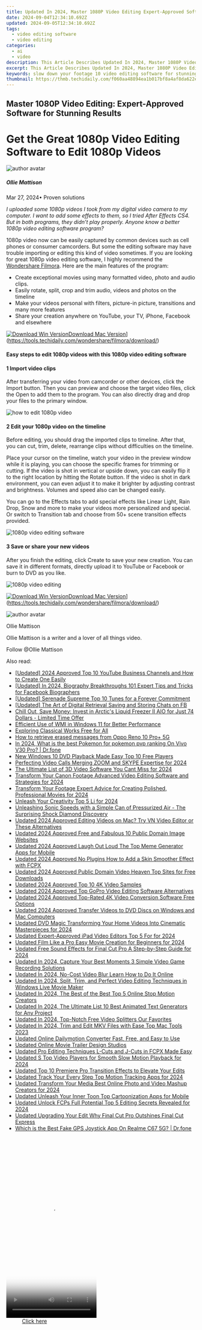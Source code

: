 ```yaml
---
title: Updated In 2024, Master 1080P Video Editing Expert-Approved Software for Stunning Results
date: 2024-09-04T12:34:10.692Z
updated: 2024-09-05T12:34:10.692Z
tags: 
  - video editing software
  - video editing
categories: 
  - ai
  - video
description: This Article Describes Updated In 2024, Master 1080P Video Editing Expert-Approved Software for Stunning Results
excerpt: This Article Describes Updated In 2024, Master 1080P Video Editing Expert-Approved Software for Stunning Results
keywords: slow down your footage 10 video editing software for stunning results,expert approved mts video editing software,best zero cost video editing software for gamers 2024 update,master 1080p video editing expert approved software for stunning results,easy video cutting and joining software for starters 2023 update,elevate your storytelling expert approved 1080p video editing solutions,master 1080p video editing expert approved software
thumbnail: https://thmb.techidaily.com/f060aa48894ea1b017bf8a4af8da622e4076e35a663f40c627d05eef8a39852a.png
---
```


## Master 1080P Video Editing: Expert-Approved Software for Stunning Results

# Get the Great 1080p Video Editing Software to Edit 1080p Videos

![author avatar](https://images.wondershare.com/filmora/article-images/ollie-mattison.jpg)

##### Ollie Mattison

 Mar 27, 2024• Proven solutions

_I uploaded some 1080p videos I took from my digital video camera to my computer. I want to add some effects to them, so I tried  After Effects CS4\. But in both programs, they didn’t play properly. Anyone know a better 1080p video editing software program?_

1080p video now can be easily captured by common devices such as cell phones or consumer camcorders. But some the editing software may have trouble importing or editing this kind of video sometimes. If you are looking for great 1080p video editing software, I highly recommend the [Wondershare Filmora](https://tools.techidaily.com/wondershare/filmora/download/). Here are the main features of the program:

* Create exceptional movies using many formatted video, photo and audio clips.
* Easily rotate, split, crop and trim audio, videos and photos on the timeline
* Make your videos personal with filters, picture-in picture, transitions and many more features
* Share your creation anywhere on YouTube, your TV, iPhone, Facebook and elsewhere

[![Download Win Version](https://images.wondershare.com/filmora/guide/download-btn-win.jpg)](https://tools.techidaily.com/wondershare/filmora/download/)[Download Mac Version](https://images.wondershare.com/filmora/guide/download-btn-mac.jpg)](https://tools.techidaily.com/wondershare/filmora/download/)

#### Easy steps to edit 1080p videos with this 1080p video editing software

#### 1 Import video clips

After transferring your video from camcorder or other devices, click the Import button. Then you can preview and choose the target video files, click the Open to add them to the program. You can also directly drag and drop your files to the primary window.

![how to edit 1080p video](https://images.wondershare.com/images/multimedia/video-editor/video-editor-main-interface.jpg)

#### 2 Edit your 1080p video on the timeline

Before editing, you should drag the imported clips to timeline. After that, you can cut, trim, delete, rearrange clips without difficulties on the timeline.

Place your cursor on the timeline, watch your video in the preview window while it is playing, you can choose the specific frames for trimming or cutting. If the video is shot in vertical or upside down, you can easily flip it to the right location by hitting the Rotate button. If the video is shot in dark environment, you can even adjust it to make it brighter by adjusting contrast and brightness. Volumes and speed also can be changed easily.

You can go to the Effects tabs to add special effects like Linear Light, Rain Drop, Snow and more to make your videos more personalized and special. Or switch to Transition tab and choose from 50+ scene transition effects provided.

![1080p video editing software](https://images.wondershare.com/images/multimedia/video-editor/video-editor-title-effect-intro.jpg)

#### 3 Save or share your new videos

After you finish the editing, click Create to save your new creation. You can save it in different formats, directly upload it to YouTube or Facebook or burn to DVD as you like.

![1080p video editing](https://images.wondershare.com/images/multimedia/video-editor/video-editor-output.jpg)

[![Download Win Version](https://images.wondershare.com/filmora/guide/download-btn-win.jpg)](https://tools.techidaily.com/wondershare/filmora/download/)[Download Mac Version](https://images.wondershare.com/filmora/guide/download-btn-mac.jpg)](https://tools.techidaily.com/wondershare/filmora/download/)

![author avatar](https://images.wondershare.com/filmora/article-images/ollie-mattison.jpg)

Ollie Mattison

Ollie Mattison is a writer and a lover of all things video.

Follow @Ollie Mattison

<span class="atpl-alsoreadstyle">Also read:</span>
<div><ul>
<li><a href="https://youtube-webster.techidaily.com/ed-2024-approved-top-10-youtube-business-channels-and-how-to-create-one-easily/"><u>[Updated] 2024 Approved  Top 10 YouTube Business Channels and How to Create One Easily</u></a></li>
<li><a href="https://facebook-video-files.techidaily.com/updated-in-2024-biography-breakthroughs-101-expert-tips-and-tricks-for-facebook-biographers/"><u>[Updated] In 2024, Biography Breakthroughs  101 Expert Tips and Tricks for Facebook Biographers</u></a></li>
<li><a href="https://extra-guidance.techidaily.com/updated-serenade-supreme-top-10-tunes-for-a-forever-commitment/"><u>[Updated] Serenade Supreme  Top 10 Tunes for a Forever Commitment</u></a></li>
<li><a href="https://facebook-videos.techidaily.com/updated-the-art-of-digital-retrieval-saving-and-storing-chats-on-fb/"><u>[Updated] The Art of Digital Retrieval  Saving and Storing Chats on FB</u></a></li>
<li><a href="https://hardware-tips.techidaily.com/chill-out-save-money-invest-in-arctics-liquid-freezer-ii-aio-for-just-74-dollars-limited-time-offer/"><u>Chill Out, Save Money: Invest in Arctic's Liquid Freezer II AIO for Just 74 Dollars - Limited Time Offer</u></a></li>
<li><a href="https://common-error.techidaily.com/efficient-use-of-wmi-in-windows-11-for-better-performance/"><u>Efficient Use of WMI in Windows 11 for Better Performance</u></a></li>
<li><a href="https://extra-tips.techidaily.com/exploring-classical-works-free-for-all/"><u>Exploring Classical Works  Free for All</u></a></li>
<li><a href="https://blog-min.techidaily.com/how-to-retrieve-erased-messages-from-oppo-reno-10-proplus-5g-by-fonelab-android-recover-messages/"><u>How to retrieve erased messages from Oppo Reno 10 Pro+ 5G</u></a></li>
<li><a href="https://change-location.techidaily.com/in-2024-what-is-the-best-pokemon-for-pokemon-pvp-ranking-on-vivo-v30-pro-drfone-by-drfone-virtual-android/"><u>In 2024, What is the best Pokemon for pokemon pvp ranking On Vivo V30 Pro? | Dr.fone</u></a></li>
<li><a href="https://ai-video-apps.techidaily.com/new-windows-10-dvd-playback-made-easy-top-10-free-players/"><u>New Windows 10 DVD Playback Made Easy Top 10 Free Players</u></a></li>
<li><a href="https://extra-skills.techidaily.com/perfecting-video-calls-merging-zoom-and-skype-expertise-for-2024/"><u>Perfecting Video Calls  Merging ZOOM and SKYPE Expertise for 2024</u></a></li>
<li><a href="https://ai-video-apps.techidaily.com/the-ultimate-list-of-3d-video-software-you-cant-miss-for-2024/"><u>The Ultimate List of 3D Video Software You Cant Miss for 2024</u></a></li>
<li><a href="https://ai-video-apps.techidaily.com/transform-your-canon-footage-advanced-video-editing-software-and-strategies-for-2024/"><u>Transform Your Canon Footage Advanced Video Editing Software and Strategies for 2024</u></a></li>
<li><a href="https://ai-video-apps.techidaily.com/transform-your-footage-expert-advice-for-creating-polished-professional-movies-for-2024/"><u>Transform Your Footage Expert Advice for Creating Polished, Professional Movies for 2024</u></a></li>
<li><a href="https://ai-video-apps.techidaily.com/unleash-your-creativity-top-5-li-for-2024/"><u>Unleash Your Creativity Top 5 Li for 2024</u></a></li>
<li><a href="https://ai-video-apps.techidaily.com/unleashing-sonic-speeds-with-a-simple-can-of-pressurized-air-the-surprising-shock-diamond-discovery/"><u>Unleashing Sonic Speeds with a Simple Can of Pressurized Air - The Surprising Shock Diamond Discovery</u></a></li>
<li><a href="https://ai-video-apps.techidaily.com/updated-2024-approved-editing-videos-on-mac-try-vn-video-editor-or-these-alternatives/"><u>Updated 2024 Approved Editing Videos on Mac? Try VN Video Editor or These Alternatives</u></a></li>
<li><a href="https://ai-video-apps.techidaily.com/updated-2024-approved-free-and-fabulous-10-public-domain-image-websites/"><u>Updated 2024 Approved Free and Fabulous 10 Public Domain Image Websites</u></a></li>
<li><a href="https://ai-video-apps.techidaily.com/updated-2024-approved-laugh-out-loud-the-top-meme-generator-apps-for-mobile/"><u>Updated 2024 Approved Laugh Out Loud The Top Meme Generator Apps for Mobile</u></a></li>
<li><a href="https://ai-video-apps.techidaily.com/updated-2024-approved-no-plugins-how-to-add-a-skin-smoother-effect-with-fcpx/"><u>Updated 2024 Approved No Plugins How to Add a Skin Smoother Effect with FCPX</u></a></li>
<li><a href="https://ai-video-apps.techidaily.com/updated-2024-approved-public-domain-video-heaven-top-sites-for-free-downloads/"><u>Updated 2024 Approved Public Domain Video Heaven Top Sites for Free Downloads</u></a></li>
<li><a href="https://ai-video-apps.techidaily.com/updated-2024-approved-top-10-4k-video-samples/"><u>Updated 2024 Approved Top 10 4K Video Samples</u></a></li>
<li><a href="https://ai-video-apps.techidaily.com/updated-2024-approved-top-gopro-video-editing-software-alternatives/"><u>Updated 2024 Approved Top GoPro Video Editing Software Alternatives</u></a></li>
<li><a href="https://ai-video-apps.techidaily.com/updated-2024-approved-top-rated-4k-video-conversion-software-free-options/"><u>Updated 2024 Approved Top-Rated 4K Video Conversion Software Free Options</u></a></li>
<li><a href="https://ai-video-apps.techidaily.com/updated-2024-approved-transfer-videos-to-dvd-discs-on-windows-and-mac-computers/"><u>Updated 2024 Approved Transfer Videos to DVD Discs on Windows and Mac Computers</u></a></li>
<li><a href="https://ai-video-apps.techidaily.com/updated-dvd-magic-transforming-your-home-videos-into-cinematic-masterpieces-for-2024/"><u>Updated DVD Magic Transforming Your Home Videos Into Cinematic Masterpieces for 2024</u></a></li>
<li><a href="https://ai-video-apps.techidaily.com/updated-expert-approved-ipad-video-editors-top-5-for-for-2024/"><u>Updated Expert-Approved iPad Video Editors Top 5 For for 2024</u></a></li>
<li><a href="https://ai-video-apps.techidaily.com/updated-film-like-a-pro-easy-movie-creation-for-beginners-for-2024/"><u>Updated Film Like a Pro Easy Movie Creation for Beginners for 2024</u></a></li>
<li><a href="https://ai-video-apps.techidaily.com/updated-free-sound-effects-for-final-cut-pro-a-step-by-step-guide-for-2024/"><u>Updated Free Sound Effects for Final Cut Pro A Step-by-Step Guide for 2024</u></a></li>
<li><a href="https://ai-video-apps.techidaily.com/updated-in-2024-capture-your-best-moments-3-simple-video-game-recording-solutions/"><u>Updated In 2024, Capture Your Best Moments 3 Simple Video Game Recording Solutions</u></a></li>
<li><a href="https://ai-video-apps.techidaily.com/updated-in-2024-no-cost-video-blur-learn-how-to-do-it-online/"><u>Updated In 2024, No-Cost Video Blur Learn How to Do It Online</u></a></li>
<li><a href="https://ai-video-apps.techidaily.com/updated-in-2024-split-trim-and-perfect-video-editing-techniques-in-windows-live-movie-maker/"><u>Updated In 2024, Split, Trim, and Perfect Video Editing Techniques in Windows Live Movie Maker</u></a></li>
<li><a href="https://ai-video-apps.techidaily.com/updated-in-2024-the-best-of-the-best-top-5-online-stop-motion-creators/"><u>Updated In 2024, The Best of the Best Top 5 Online Stop Motion Creators</u></a></li>
<li><a href="https://ai-video-apps.techidaily.com/updated-in-2024-the-ultimate-list-10-best-animated-text-generators-for-any-project/"><u>Updated In 2024, The Ultimate List 10 Best Animated Text Generators for Any Project</u></a></li>
<li><a href="https://ai-video-apps.techidaily.com/updated-in-2024-top-notch-free-video-splitters-our-favorites/"><u>Updated In 2024, Top-Notch Free Video Splitters Our Favorites</u></a></li>
<li><a href="https://ai-video-apps.techidaily.com/updated-in-2024-trim-and-edit-mkv-files-with-ease-top-mac-tools-2023/"><u>Updated In 2024, Trim and Edit MKV Files with Ease Top Mac Tools 2023</u></a></li>
<li><a href="https://ai-video-apps.techidaily.com/updated-online-dailymotion-converter-fast-free-and-easy-to-use/"><u>Updated Online Dailymotion Converter Fast, Free, and Easy to Use</u></a></li>
<li><a href="https://ai-video-apps.techidaily.com/updated-online-movie-trailer-design-studios/"><u>Updated Online Movie Trailer Design Studios</u></a></li>
<li><a href="https://ai-video-apps.techidaily.com/updated-pro-editing-techniques-l-cuts-and-j-cuts-in-fcpx-made-easy/"><u>Updated Pro Editing Techniques L-Cuts and J-Cuts in FCPX Made Easy</u></a></li>
<li><a href="https://ai-video-apps.techidaily.com/updated-s-top-video-players-for-smooth-slow-motion-playback-for-2024/"><u>Updated S Top Video Players for Smooth Slow Motion Playback for 2024</u></a></li>
<li><a href="https://ai-video-apps.techidaily.com/updated-top-10-premiere-pro-transition-effects-to-elevate-your-edits/"><u>Updated Top 10 Premiere Pro Transition Effects to Elevate Your Edits</u></a></li>
<li><a href="https://ai-video-apps.techidaily.com/updated-track-your-every-step-top-motion-tracking-apps-for-2024/"><u>Updated Track Your Every Step Top Motion Tracking Apps for 2024</u></a></li>
<li><a href="https://ai-video-apps.techidaily.com/updated-transform-your-media-best-online-photo-and-video-mashup-creators-for-2024/"><u>Updated Transform Your Media Best Online Photo and Video Mashup Creators for 2024</u></a></li>
<li><a href="https://ai-video-apps.techidaily.com/updated-unleash-your-inner-toon-top-cartoonization-apps-for-mobile/"><u>Updated Unleash Your Inner Toon Top Cartoonization Apps for Mobile</u></a></li>
<li><a href="https://ai-video-apps.techidaily.com/updated-unlock-fcps-full-potential-top-5-editing-secrets-revealed-for-2024/"><u>Updated Unlock FCPs Full Potential Top 5 Editing Secrets Revealed for 2024</u></a></li>
<li><a href="https://ai-video-apps.techidaily.com/updated-upgrading-your-edit-why-final-cut-pro-outshines-final-cut-express/"><u>Updated Upgrading Your Edit Why Final Cut Pro Outshines Final Cut Express</u></a></li>
<li><a href="https://fake-location.techidaily.com/which-is-the-best-fake-gps-joystick-app-on-realme-c67-5g-drfone-by-drfone-virtual-android/"><u>Which is the Best Fake GPS Joystick App On Realme C67 5G? | Dr.fone</u></a></li>
</ul></div>

<ins class="adsbygoogle"
      style="display:block"
      data-ad-client="ca-pub-7571918770474297"
      data-ad-slot="8358498916"
      data-ad-format="auto"
      data-full-width-responsive="true"></ins>
<!-- affiliate ads begin -->
<span id="1770776">
					<video width="240" height="480" style="cursor:pointer"
           poster="//a.impactradius-go.com/display-clicktoplayimage/1770776.png"
           onclick="if(!this.playClicked){this.play();this.setAttribute('controls',true);this.playClicked=true;}">
	   <source src="//a.impactradius-go.com/display-ad/20702-1770776">
	   <img src="//a.impactradius-go.com/display-clicktoplayimage/1770776.png" style="border: none; height: 100%; width: 100%; object-fit: contain">
	</video>
	<div style="width:150px;text-align:center"><a href="javascript:window.open(decodeURIComponent('https%3A%2F%2Ftokenmetrics.sjv.io%2Fc%2F5597632%2F1770776%2F20702'), '_blank');void(0);">Click here</a></div>
</span>
<img height="0" width="0" src="https://imp.pxf.io/i/5597632/1770776/20702" style="position:absolute;visibility:hidden;" border="0" />
<!-- affiliate ads end -->